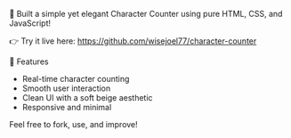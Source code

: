 🎯 Built a simple yet elegant Character Counter using pure HTML, CSS, and JavaScript! 

👉 Try it live here: https://github.com/wisejoel77/character-counter

🚀 Features
- Real-time character counting
- Smooth user interaction
- Clean UI with a soft beige aesthetic
- Responsive and minimal

Feel free to fork, use, and improve!
